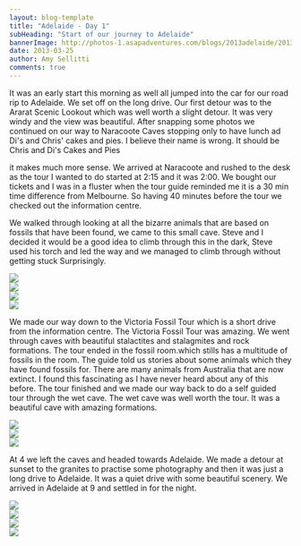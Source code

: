 ```yaml
---
layout: blog-template
title: "Adelaide - Day 1"
subHeading: "Start of our journey to Adelaide"
bannerImage: http://photos-1.asapadventures.com/blogs/2013adelaide/2013-03-25/5.1367148264.1-sunset-at-the-granites-edited.jpg_compressed.JPEG
date: 2013-03-25
author: Amy Sellitti
comments: true
---
```


It was an early start this morning as well all jumped into the car for our road rip to Adelaide. We set off on the long drive. Our first detour was to the Ararat Scenic Lookout which was well worth a slight detour. It was very windy and the view was beautiful. After snapping some photos we continued on our way to Naracoote Caves stopping only to have lunch ad Di's and Chris' cakes and pies. I believe their name is wrong. It should be Chris and Di's Cakes and Pies

it makes much more sense. We arrived at Naracoote and rushed to the desk as the tour I wanted to do started at 2:15 and it was 2:00. We bought our tickets and I was in a fluster when the tour guide reminded me it is a 30 min time difference from Melbourne. So having 40 minutes before the tour we checked out the information centre.

We walked through looking at all the bizarre animals that are based on fossils that have been found, we came to this small cave. Steve and I decided it would be a good idea to climb through this in the dark, Steve used his torch and led the way and we managed to climb through without getting stuck Surprisingly.

<div class="center-image"><img src="http://photos-1.asapadventures.com/blogs/2013adelaide/2013-03-25/5.1367148264.steve-in-the-small-tunnel.jpg_compressed.JPEG" /></div>
<div class="center-image"><img src="http://photos-1.asapadventures.com/blogs/2013adelaide/2013-03-25/5.1367148264.anth-being-eaten-by-the-largest-kn.jpg_compressed.JPEG" /></div>
<div class="center-image"><img src="http://photos-1.asapadventures.com/blogs/2013adelaide/2013-03-25/5.1367148264.2-victoria-fossil-cave (1).jpg_compressed.JPEG" /></div>
<div class="center-image"><img src="http://photos-1.asapadventures.com/blogs/2013adelaide/2013-03-25/5.1367148264.me-with-glowing-rock.jpg_compressed.JPEG" /></div>

We made our way down to the Victoria Fossil Tour which is a short drive from the information centre. The Victoria Fossil Tour was amazing. We went through caves with beautiful stalactites and stalagmites and rock formations. The tour ended in the fossil room.which stills has a multitude of fossils in the room. The guide told us stories about some animals which they have found fossils for. There are many animals from Australia that are now extinct. I found this fascinating as I have never heard about any of this before. The tour finished and we made our way back to do a self guided tour through the wet cave. The wet cave was well worth the tour. It was a beautiful cave with amazing formations.

<div class="center-image"><img src="http://photos-1.asapadventures.com/blogs/2013adelaide/2013-03-25/5.1367148264.1-victoria-fossil-cave.jpg_compressed.JPEG" /></div>
<div class="center-image"><img src="http://photos-1.asapadventures.com/blogs/2013adelaide/2013-03-25/5.1367148264.victoria-fossil-cave-stactites.jpg_compressed.JPEG" /></div>
<div class="center-image"><img src="http://photos-1.asapadventures.com/blogs/2013adelaide/2013-03-25/5.1367148264.in-front-of-wet-cave.jpg_compressed.JPEG" /></div>

At 4 we left the caves and headed towards Adelaide. We made a detour at sunset to the granites to practise some photography and then it was just a long drive to Adelaide. It was a quiet drive with some beautiful scenery. We arrived in Adelaide at 9 and settled in for the night.

<div class="center-image"><img src="http://photos-1.asapadventures.com/blogs/2013adelaide/2013-03-25/5.1367148264.1-sunset-at-the-granites-edited.jpg_compressed.JPEG" /></div>
<div class="center-image"><img src="http://photos-1.asapadventures.com/blogs/2013adelaide/2013-03-25/5.1367148264.2-sunset-at-the-granites.jpg_compressed.JPEG" /></div>
<div class="center-image"><img src="http://photos-1.asapadventures.com/blogs/2013adelaide/2013-03-25/5.1367148264.pretty-much-sums-us-up.jpg_compressed.JPEG" /></div>
<div class="center-image"><img src="http://photos-1.asapadventures.com/blogs/2013adelaide/2013-03-25/5.1367148264.our-silloutes.jpg_compressed.JPEG" /></div>
